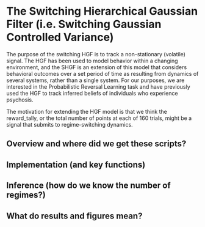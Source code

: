 # The Switching Hierarchical Gaussian Filter (i.e. Switching Gaussian Controlled Variance)

The purpose of the switching HGF is to track a non-stationary (volatile) signal. The HGF has been used to model behavior within a changing environment, and the SHGF is an extension of this model that considers
behavioral outcomes over a set period of time as resulting from dynamics of several systems, rather than a single system. For our purposes, we are interested in the Probabilistic Reversal Learning task and have 
previously used the HGF to track inferred beliefs of individuals who experience psychosis.

The motivation for extending the HGF model is that we think the reward_tally, or the total number of points at each of 160 trials, might be a signal that submits to regime-switching dynamics.

## Overview and where did we get these scripts?

## Implementation (and key functions)

## Inference (how do we know the number of regimes?)

## What do results and figures mean?
